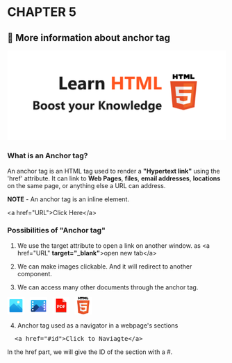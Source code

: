 # CHAPTER 5
## 🔴 More information about anchor tag
![Banner](https://github.com/Ninja-Vikash/Assets/blob/main/HTML%20Assets/HTML.png)

### What is an Anchor tag?
An anchor tag is an HTML tag used to render a **"Hypertext link"** using the 'href' attribute. It can link to **Web Pages**, **files**, **email addresses**, **locations** on the same page, or anything else a URL can address. <br>

**NOTE** - An anchor tag is an inline element.

&lt;a href="URL"&gt;Click Here&lt;/a&gt;
<br>

### Possibilities of "Anchor tag"
1. We use the target attribute to open a link on another window. as &lt;a href="URL" **target="_blank"**&gt;open new tab&lt;/a&gt;

2. We can make images clickable. And it will redirect to another component.

3. We can access many other documents through the anchor tag. <br>

<p>
  
<img src="https://github.com/Ninja-Vikash/Assets/blob/main/Asset%20Icon/image.png" height="40px" /> &nbsp;
<img src="https://github.com/Ninja-Vikash/Assets/blob/main/Asset%20Icon/video.png" height="40px" /> &nbsp;
<img src="https://github.com/Ninja-Vikash/Assets/blob/main/Asset%20Icon/pdf.png" height="40px" /> &nbsp;
<img src="https://github.com/Ninja-Vikash/Assets/blob/main/Asset%20Icon/htmlLogo.png" height="40px" />

</p>

4. Anchor tag used as a navigator in a webpage's sections
<pre>
  &lt;a href="#id"&gt;Click to Naviagte&lt;/a&gt;
</pre>
In the href part, we will give the ID of the section with a #.
